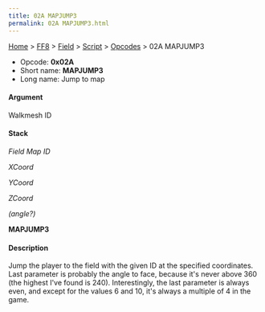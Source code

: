 ```yaml
---
title: 02A MAPJUMP3
permalink: 02A MAPJUMP3.html
---
```


[Home](../../../../Main%20Page.md) > [FF8](../../../../FF8.md) > [Field](../../../Field.md) > [Script](../../Script.md) > [Opcodes](../Opcodes.md) > 02A MAPJUMP3

-   Opcode: **0x02A**
-   Short name: **MAPJUMP3**
-   Long name: Jump to map

#### Argument

Walkmesh ID

#### Stack

  
*Field Map ID*

*XCoord*

*YCoord*

*ZCoord*

*(angle?)*

**MAPJUMP3**

#### Description

Jump the player to the field with the given ID at the specified
coordinates. Last parameter is probably the angle to face, because it's
never above 360 (the highest I've found is 240). Interestingly, the last
parameter is always even, and except for the values 6 and 10, it's
always a multiple of 4 in the game.
